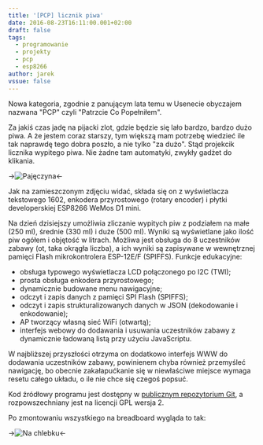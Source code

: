```yaml
---
title: '[PCP] licznik piwa'
date: 2016-08-23T16:11:00.001+02:00
draft: false
tags:
  - programowanie
  - projekty
  - pcp
  - esp8266
author: jarek
vssue: false
---
```


Nowa kategoria, zgodnie z panującym lata temu w Usenecie obyczajem nazwana "PCP" czyli "Patrzcie Co Popełniłem".

Za jakiś czas jadę na pijacki zlot, gdzie będzie się lało bardzo, bardzo dużo piwa. A że jestem coraz starszy, tym większą mam potrzebę wiedzieć ile tak naprawdę tego dobra poszło, a nie tylko "za dużo". Stąd projekcik licznika wypitego piwa. Nie żadne tam automatyki, zwykły gadżet do klikania.

<!-- more -->

->![Pajęczyna](https://3.bp.blogspot.com/-2dO83ztozUk/V7xQsta6S-I/AAAAAAAAEpc/wkJFMsKcsHQIRDv-Zz8OrreOcmLLfgeYACPcB/s800/upload_-1)<-

Jak na zamieszczonym zdjęciu widać, składa się on z wyświetlacza tekstowego 1602, enkodera przyrostowego (rotary encoder) i płytki developerskiej ESP8266 WeMos D1 mini.

Na dzień dzisiejszy umożliwia zliczanie wypitych piw z podziałem na małe (250 ml), średnie (330 ml) i duże (500 ml). Wyniki są wyświetlane jako ilość piw ogółem i objętość w litrach. Możliwa jest obsługa do 8 uczestników zabawy (ot, taka okrągła liczba), a ich wyniki są zapisywane w wewnętrznej pamięci Flash mikrokontrolera ESP-12E/F (SPIFFS). Funkcje edukacyjne:

* obsługa typowego wyświetlacza LCD połączonego po I2C (TWI);
* prosta obsługa enkodera przyrostowego;
* dynamicznie budowane menu nawigacyjne;
* odczyt i zapis danych z pamięci SPI Flash (SPIFFS);
* odczyt i zapis strukturalizowanych danych w JSON (dekodowanie i enkodowanie);
* AP tworzący własną sieć WiFi (otwartą);
* interfejs webowy do dodawania i usuwania uczestników zabawy z dynamicznie ładowaną listą przy użyciu JavaScriptu.

W najbliższej przyszłości otrzyma on dodatkowo interfejs WWW do dodawania uczestników zabawy, powinienem chyba również przemyśleć nawigację, bo obecnie zakałapućkanie się w niewłaściwe miejsce wymaga resetu całego układu, o ile nie chce się czegoś popsuć.  
  
Kod źródłowy programu jest dostępny w [publicznym repozytorium Git](https://bitbucket.org/zgoda/esp8266_beercounter), a rozpowszechniany jest na licencji GPL wersja 2.
  
Po zmontowaniu wszystkiego na breadboard wygląda to tak:

->![Na chlebku](https://1.bp.blogspot.com/-th2qEKW9CWQ/V8Wev7AwS6I/AAAAAAAAEqQ/rRD114nyzTgbz1URVQtUCahivXelJH8ZgCPcB/s800/upload_-1)<-
